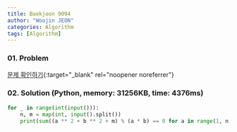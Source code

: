 ```yaml
---
title: Baekjoon 9094
author: "Woojin JEON"
categories: Algorithm
tags: [Algorithm]
---
```


### 01. Problem

[문제 확인하기](https://www.acmicpc.net/problem/9094){:target="_blank" rel="noopener noreferrer"}

### 02. Solution (Python, memory: 31256KB, time: 4376ms)

```python
for _ in range(int(input())):
    n, m = map(int, input().split())
    print(sum((a ** 2 + b ** 2 + m) % (a * b) == 0 for a in range(1, n) for b in range(a + 1, n)))
```
